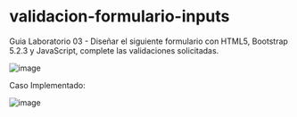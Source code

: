 # validacion-formulario-inputs
Guia Laboratorio 03 - Diseñar el siguiente formulario con HTML5, Bootstrap 5.2.3 y JavaScript, complete las validaciones solicitadas.

![image](https://user-images.githubusercontent.com/115583767/235079044-e8f832e7-af4d-4626-979b-b6721fe00194.png)

Caso Implementado:

![image](https://user-images.githubusercontent.com/115583767/235079127-391c03eb-ba04-4c49-b2db-c5e0d555b8b1.png)
